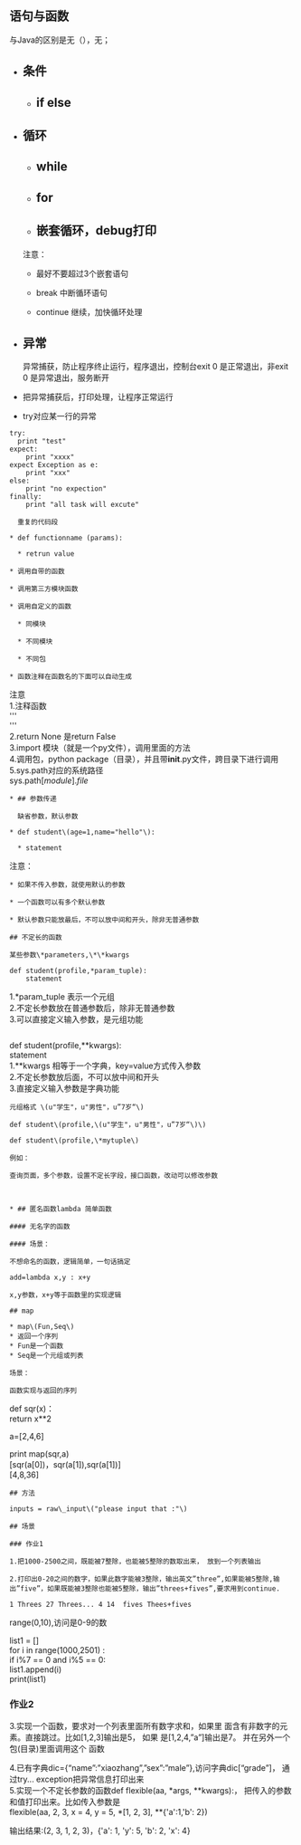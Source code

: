 ## 语句与函数

与Java的区别是无（），无；

* ## 条件

  * ## if else
* ## 循环

  * ## while
  * ## for
  * ## 嵌套循环，debug打印

  注意：

  * 最好不要超过3个嵌套语句

  * break 中断循环语句

  * continue 继续，加快循环处理

* ## 异常

  异常捕获，防止程序终止运行，程序退出，控制台exit 0 是正常退出，非exit 0 是异常退出，服务断开

* 把异常捕获后，打印处理，让程序正常运行

* try对应某一行的异常

```
try:
  print "test"
expect:
    print "xxxx"
expect Exception as e:
    print "xxx"
else:
    print "no expection"
finally:
    print "all task will excute"
```

```
  重复的代码段

* def functionname (params):

  * retrun value

* 调用自带的函数

* 调用第三方模块函数

* 调用自定义的函数

  * 同模块

  * 不同模块

  * 不同包

* 函数注释在函数名的下面可以自动生成
```

注意  
1.注释函数  
'''  
'''  
2.return None 是return False  
3.import 模块（就是一个py文件），调用里面的方法  
4.调用包，python package（目录），并且带**init**.py文件，跨目录下进行调用  
5.sys.path对应的系统路径  
sys.path\[_module_\]._file_

```
* ## 参数传递

  缺省参数，默认参数

* def student\(age=1,name="hello"\):

  * statement
```

注意：

```
* 如果不传入参数，就使用默认的参数

* 一个函数可以有多个默认参数

* 默认参数只能放最后，不可以放中间和开头，除非无普通参数

## 不定长的函数

某些参数\*parameters,\*\*kwargs
```



```
def student(profile,*param_tuple):
    statement
```

1.\*param\_tuple 表示一个元组  
2.不定长参数放在普通参数后，除非无普通参数  
3.可以直接定义输入参数，是元组功能

```

```

def student\(profile,**kwargs\):  
        statement  
1.**kwargs 相等于一个字典，key=value方式传入参数  
2.不定长参数放后面，不可以放中间和开头  
3.直接定义输入参数是字典功能

```
元组格式 \(u"学生"，u"男性"，u”7岁“\)

def student\(profile,\(u"学生"，u"男性"，u”7岁“\)\)

def student\(profile,\*mytuple\)

例如：

查询页面，多个参数，设置不定长字段，接口函数，改动可以修改参数



* ## 匿名函数lambda 简单函数

#### 无名字的函数

#### 场景：

不想命名的函数，逻辑简单，一句话搞定

add=lambda x,y : x+y

x,y参数，x+y等于函数里的实现逻辑

## map

* map\(Fun,Seq\)
* 返回一个序列
* Fun是一个函数
* Seq是一个元组或列表

场景：

函数实现与返回的序列
```

def sqr\(x\)：  
    return x\*\*2

a=\[2,4,6\]

print map\(sqr,a\)  
\[sqr\(a\[0\]\)，sqr\(a\[1\]\),sqr\(a\[1\]\)\]  
\[4,8,36\]

```
## 方法

inputs = raw\_input\("please input that :"\)

## 场景

### 作业1

1.把1000-2500之间，既能被7整除，也能被5整除的数取出来， 放到一个列表输出

2.打印出0-20之间的数字，如果此数字能被3整除，输出英文”three”,如果能被5整除,输出”five”，如果既能被3整除也能被5整除，输出”threes+fives”,要求用到continue.

1 Threes 27 Threes... 4 14  fives Thees+fives
```

range\(0,10\),访问是0-9的数

list1 = \[\]  
for i in range\(1000,2501\) :  
    if i%7 == 0 and i%5 == 0:  
        list1.append\(i\)  
print\(list1\)

 

### 作业2

3.实现一个函数，要求对一个列表里面所有数字求和，如果里 面含有非数字的元素。直接跳过。比如\[1,2,3\]输出是5， 如果 是\[1,2,4,”a”\]输出是7。 并在另外一个包\(目录\)里面调用这个 函数

4.已有字典dic={“name”:”xiaozhang”,”sex”:”male”},访问字典dic\[“grade”\]， 通过try... exception把异常信息打印出来  
5.实现一个不定长参数的函数def flexible\(aa, \*args, \*\*kwargs\):， 把传入的参数和值打印出来。比如传入参数是  
flexible\(aa, 2, 3, x = 4, y = 5, \*\[1, 2, 3\], \*\*{'a':1,'b': 2}\)

输出结果:\(2, 3, 1, 2, 3\)，{'a': 1, 'y': 5, 'b': 2, 'x': 4}

